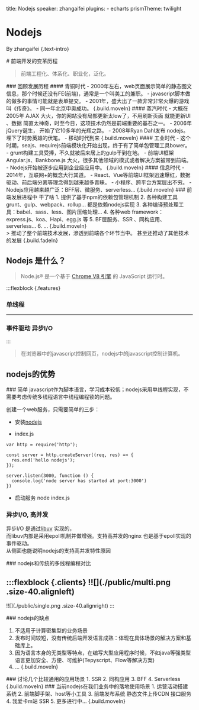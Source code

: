 title: Nodejs
speaker: zhangaifei
plugins:
    - echarts
prismTheme: twilight

<slide class="bg-black-blue aligncenter" image="./nodejs.png .dark">

# Nodejs  

By zhangaifei {.text-intro}


<slide class="bg-black-blue aligncenter">
# 前端开发的变革历程

> 前端工程化、体系化、职业化，泛化。

<slide class="bg-black-blue  aligncenter" image="./code.png .dark">
### 回顾发展历程


<slide class="bg-black-blue slide-top" image="./shenao.jpeg .dark">
####  青铜时代
- 2000年左右，web页面展示简单的静态图文信息，那个时候还没有FE(前端)，通常是一个叫美工的兼职。
- javascript脚本做的做多的事情可能就是表单提交。
- 2001年，盛大出了一款非常非常火爆的游戏叫《传奇》。
- 同一年北京申奥成功。
{.build.moveIn}
<slide class="bg-black-blue slide-top" image="./5230.jpg .dark.right">
#### 蒸汽时代
- 大概在2005年 AJAX 大火，你的网站没有局部更新太low了，不用刷新页面 就能更新UI 、数据 简直太神奇，时至今日，这项技术仍然是前端重要的基石之一。
- 2006年jQuery诞生， 开始了它10多年的光辉之路。
- 2008年Ryan Dahl发布 nodejs。 埋下了时势英雄的伏笔。
- 移动时代到来
{.build.moveIn}


<slide class="bg-black-blue slide-top">
#### 工业时代
- 这个时期，seajs、requirejs前端模块化开始出现，终于有了简单包管理工具bower。
- grunt构建工具受捧，不久就被后来居上的gulp干到在地。
- 前端UI框架 Angular.js、Bankbone.js 大火，很多其他领域的模式或者解决方案被带到前端。
- Nodejs开始被逐步应用到企业级应用中。
{.build.moveIn}

<slide class="bg-black-blue slide-top">
#### 信息时代
- 2014年，互联网+的概念大行其道。
- React、Vue等前端UI框架迅速爆红，数据驱动、前后端分离等理念得到越来越多青睐。
- 小程序、跨平台方案层出不穷。
- Nodejs应用越来越广泛：BFF层、微服务、serverless...
{.build.moveIn}

<!-- 能干啥 -->
<slide class="bg-black-blue slide-top">
### 前端发展进程中 干了啥
1. 提供了基于npm的依赖包管理机制
2. 各种构建工具grunt、gulp、webpack、rollup... 都是依赖nodejs实现
3. 各种编译预处理工具：babel、sass、less、图片压缩处理...
4. 各种web framework：express.js、koa、Hapi、egg.js 等
5. BF层服务、SSR 、同构应用、serverless...
6. ...
{.build.moveIn}

<br>
> 推动了整个前端技术发展，渗透到前端各个环节当中。 甚至还推动了其他技术的发展
{.build.fadeIn}
<slide class="bg-black-blue ">

## Nodejs 是什么？

> Node.js® 是一个基于 [Chrome V8 引擎](https://v8.dev/) 的 JavaScript 运行时。

:::flexblock {.features}

### 单线程
----
### 事件驱动 异步I/O
:::

> 在浏览器中的javascript控制网页，nodejs中的javascript控制计算机。


<!-- 优势 -->
<slide class="bg-black-blue aligncenter">

## nodejs的优势

<slide class="bg-black-blue slide-top">
### 简单
 javascript作为脚本语言，学习成本较低；nodejs采用单线程实现，不需要考虑传统多线程语言中线程编程锁的问题。
  
  创建一个web服务，只需要简单的三步：

  - 安装[nodejs](nodejs.cn)

  - index.js
  ```
  var http = require('http');

  const server = http.createServer((req, res) => {
    res.end('hello nodejs');
  });

  server.listen(3000, function () {
    console.log('node server has started at port:3000')
  })
  ```
  - 启动服务
  node index.js

<slide class="bg-black-blue aligncenter">

### 异步I/O, 高并发

  异步I/O 是通过[libuv](https://libuv.org/) 实现的，<br>
  而libuv内部是采用epoll机制并做增强。支持高并发的nginx 也是基于epoll实现的事件驱动。<br>
  从侧面也能说明nodejs的支持高并发特性原因




<!-- 和传统的多线程开发对比 -->
<slide class="bg-black-blue slide-top ">
### nodejs和传统的多线程编程对比

:::flexblock {.clients}
!![](./public/multi.png .size-40.alignleft)
---
!![](./public/single.png .size-40.alignright)
:::

<!-- 缺点 -->
<slide class="bg-black-blue slide-top ">
### nodejs的缺点

1. 不适用于计算密集型的业务场景
2. 发布时间较短，没有传统后端开发语言成熟：体现在具体场景的解决方案和基础库上。
3. 因为语言本身的无类型等特点，在编写大型应用程序时候，不如java等强类型语言更加安全、方便、可维护(Tepyscript、Flow等解决方案)
4. ...
{.build.moveIn}


<!-- 几个当前比较流行的词 -->
<slide class="bg-black-blue slide-top ">
### 讨论几个比较通用的应用场景
1. SSR
2. 同构应用
3. BFF
4. Serverless
{.build.moveIn}

<!-- 当前在我们业务中落地情况 -->
<slide class="bg-black-blue slide-top ">
### 当前nodejs在我们业务中的落地使用场景
1. 运营活动搭建系统
2. 前端脚手架、host等小工具
3. 前端发布系统 静态文件上传CDN 接口服务
4. 我爱卡m站 SSR 
5. 更多进行中...
{.build.moveIn}


